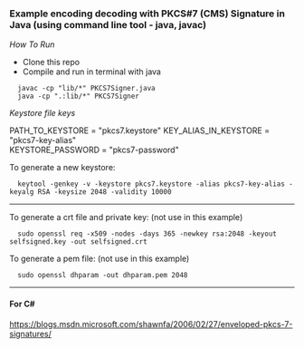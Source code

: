 ### Example encoding decoding with PKCS#7 (CMS) Signature in Java (using command line tool - java, javac)

*How To Run*

- Clone this repo
- Compile and run in terminal with java
```
  javac -cp "lib/*" PKCS7Signer.java
  java -cp ".:lib/*" PKCS7Signer
```

*Keystore file keys*

  PATH_TO_KEYSTORE  = "pkcs7.keystore"
  KEY_ALIAS_IN_KEYSTORE = "pkcs7-key-alias"  
  KEYSTORE_PASSWORD = "pkcs7-password"



To generate a new keystore:
```
  keytool -genkey -v -keystore pkcs7.keystore -alias pkcs7-key-alias -keyalg RSA -keysize 2048 -validity 10000
```



-------------------------

To generate a crt file and private key: (not use in this example)
```
  sudo openssl req -x509 -nodes -days 365 -newkey rsa:2048 -keyout selfsigned.key -out selfsigned.crt
```

To generate a pem file: (not use in this example)
```
  sudo openssl dhparam -out dhparam.pem 2048
```


-------------------------------

#### For C#

https://blogs.msdn.microsoft.com/shawnfa/2006/02/27/enveloped-pkcs-7-signatures/
